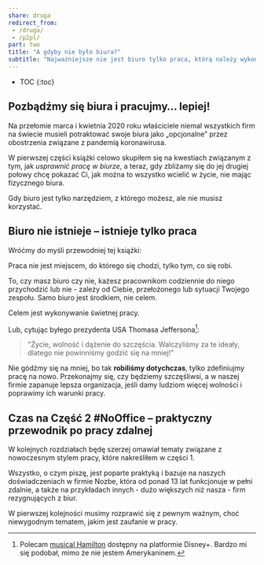```yaml
---
share: druga
redirect_from:
 - /druga/
 - /p2pl/
part: two
title: "A gdyby nie było biura?"
subtitle: "Najważniejsze nie jest biuro tylko praca, którą należy wykonać."
---
```


* TOC
{:toc}

## Pozbądźmy się biura i pracujmy… lepiej!

Na przełomie marca i kwietnia 2020 roku właściciele niemal wszystkich firm na świecie musieli potraktować swoje biura jako „opcjonalne” przez obostrzenia związane z pandemią koronawirusa.

W pierwszej części książki celowo skupiłem się na kwestiach związanym z tym, jak *usprawnić pracę w biurze*, a teraz, gdy zbliżamy się do jej drugiej połowy chcę pokazać Ci, jak można to wszystko wcielić w życie, nie mając fizycznego biura.

Gdy biuro jest tylko narzędziem, z którego możesz, ale nie musisz korzystać.

## Biuro nie istnieje – istnieje tylko praca

Wróćmy do myśli przewodniej tej książki:

Praca nie jest miejscem, do którego się chodzi, tylko tym, co się robi.

To, czy masz biuro czy nie, każesz pracownikom codziennie do niego przychodzić lub nie - zależy od Ciebie, przełożonego lub sytuacji Twojego zespołu. Samo biuro jest środkiem, nie celem.

Celem jest wykonywanie świetnej pracy.

Lub, cytując byłego prezydenta USA Thomasa Jeffersona[^1]:

> "Życie, wolność i dążenie do szczęścia. Walczyliśmy za te ideały, dlatego nie powinniśmy godzić się na mniej!"

Nie gódźmy się na mniej, bo tak **robiliśmy dotychczas**, tylko zdefiniujmy pracę na nowo. Przekonajmy się, czy będziemy szczęśliwsi, a w naszej firmie zapanuje lepsza organizacja, jeśli damy ludziom więcej wolności i poprawimy ich warunki pracy.

## Czas na Część 2 #NoOffice – praktyczny przewodnik po pracy zdalnej

W kolejnych rozdziałach będę szerzej omawiał tematy związane z nowoczesnym stylem pracy, które nakreśliłem w części 1.

Wszystko, o czym piszę, jest poparte praktyką i bazuje na naszych doświadczeniach w firmie Nozbe, która od ponad 13 lat funkcjonuje w pełni zdalnie, a także na przykładach innych - dużo większych niż nasza - firm rezygnujących z biur.

W pierwszej kolejności musimy rozprawić się z pewnym ważnym, choć niewygodnym tematem, jakim jest zaufanie w pracy.

[^1]: Polecam [musical Hamilton](https://en.wikipedia.org/wiki/Hamilton_(musical)) dostępny na platformie Disney+. Bardzo mi się podobał, mimo że nie jestem Amerykaninem.
